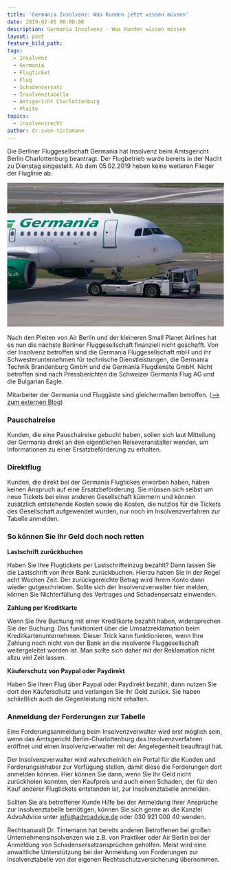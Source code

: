 ```yaml
---
title: 'Germania Insolvenz: Was Kunden jetzt wissen müssen'
date: 2019-02-05 00:00:00
description: Germania Insolvenz - Was Kunden wissen müssen
layout: post
feature_bild_path:
tags:
  - Insolvenz
  - Germania
  - Flugticket
  - Flug
  - Schadensersatz
  - Insolvenztabelle
  - Amtsgericht Charlottenburg
  - Pleite
topics:
  - insolvenzrecht
author: dr-sven-tintemann
---
```


Die Berliner Fluggesellschaft Germania hat Insolvenz beim Amtsgericht Berlin Charlottenburg beantragt. Der Flugbetrieb wurde bereits in der Nacht zu Dienstag eingestellt. Ab dem 05.02.2019 heben keine weiteren Flieger der Fluglinie ab.

![Germania Flugzeug - Foto Pixabay](/uploads/aircraft-2160456-1280.jpg "Germania Insolvenz - Flugzeuge bleiben am Boden")

Nach den Pleiten von Air Berlin und der kleineren Small Planet Airlines hat es nun die n&auml;chste Berliner Fluggesellschaft finanziell nicht geschafft. Von der Insolvenz betroffen sind die Germania Fluggesellschaft mbH und ihr Schwesterunternehmen f&uuml;r technische Dienstleistungen, die Germania Technik Brandenburg GmbH und die Germania Flugdienste GmbH. Nicht betroffen sind nach Pressberichten die Schweizer Germania Flug AG und die Bulgarian Eagle.

Mitarbeiter der Germania und Flugg&auml;ste sind gleicherma&szlig;en betroffen. ([–&gt; zum externen Blog](https://www.instagram.com/p/BtfuB7mD1UQ/))

### Pauschalreise

Kunden, die eine Pauschalreise gebucht haben, sollen sich laut Mitteilung der Germania direkt an den eigentlichen Reiseveranstalter wenden, um Informationen zu einer Ersatzbef&ouml;rderung zu erhalten.

### Direktflug

Kunden, die direkt bei der Germania Flugtickes erworben haben, haben keinen Anspruch auf eine Ersatzbef&ouml;rderung. Sie m&uuml;ssen sich selbst um neue Tickets bei einer anderen Gesellschaft k&uuml;mmern und k&ouml;nnen zus&auml;tzlich entstehende Kosten sowie die Kosten, die nutzlos f&uuml;r die Tickets des Gesellschaft aufgewendet wurden, nur noch im Insolvenzverfahren zur Tabelle anmelden.

### So k&ouml;nnen Sie Ihr Geld doch noch retten

**Lastschrift zur&uuml;ckbuchen**

Haben Sie Ihre Flugtickets per Lastschrifteinzug bezahlt? Dann lassen Sie die Lastschrift von Ihrer Bank zur&uuml;ckbuchen. Hierzu haben Sie in der Regel acht Wochen Zeit. Der zur&uuml;ckgereichte Betrag wird Ihrem Konto dann wieder gutgeschrieben. Sollte sich der Insolvenzverwalter hier melden, k&ouml;nnen Sie Nichterf&uuml;llung des Vertrages und Schadensersatz einwenden.

**Zahlung per Kreditkarte**

Wenn Sie Ihre Buchung mit einer Kreditkarte bezahlt haben, widersprechen Sie der Buchung. Das funktioniert &uuml;ber die Umsatzreklamation beim Kreditkartenunternehmen. Dieser Trick kann funktionieren, wenn Ihre Zahlung noch nicht von der Bank an die insolvente Fluggesellschaft weitergeleitet worden ist. Man sollte sich daher mit der Reklamation nicht allzu viel Zeit lassen.

**K&auml;uferschutz von Paypal oder Paydirekt**

Haben Sie Ihren Flug &uuml;ber Paypal oder Paydirekt bezahlt, dann nutzen Sie dort den K&auml;uferschutz und verlangen Sie ihr Geld zur&uuml;ck. Sie haben schlie&szlig;lich auch die Gegenleistung nicht erhalten.

### Anmeldung der Forderungen zur Tabelle

Eine Forderungsanmeldung beim Insolvenzverwalter wird erst m&ouml;glich sein, wenn das Amtsgericht Berlin-Charlottenburg das Insolvenzverfahren er&ouml;ffnet und einen Insolvenzverwalter mit der Angelegenheit beauftragt hat.

Der Insolvenzverwalter wird wahrscheinlich ein Portal f&uuml;r die Kunden und Forderungsinhaber zur Verf&uuml;gung stellen, damit diese die Forderungen dort anmelden k&ouml;nnen. Hier k&ouml;nnen Sie dann, wenn Sie Ihr Geld nicht zur&uuml;ckholen konnten, den Kaufpreis und auch einen Schaden, der f&uuml;r den Kauf anderer Flugtickets entstanden ist, zur Insolvenztabelle anmelden.

Sollten Sie als betroffener Kunde Hilfe bei der Anmeldung Ihrer Anspr&uuml;che zur Insolvenztabelle ben&ouml;tigen, k&ouml;nnen Sie sich gerne an die Kanzlei AdvoAdvice unter info@advoadvice.de oder 030 921 000 40 wenden.

Rechtsanwalt Dr. Tintemann hat bereits anderen Betroffenen bei gro&szlig;en Unternehmensinsolvenzen wie z.B. von Praktiker oder Air Berlin bei der Anmeldung von Schadensersatzanspr&uuml;chen geholfen. Meist wird eine anwaltliche Unterst&uuml;tzung bei der Anmeldung von Forderungen zur Insolvenztabelle von der eigenen Rechtsschutzversicherung &uuml;bernommen.